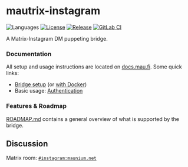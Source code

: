 # mautrix-instagram
![Languages](https://img.shields.io/github/languages/top/mautrix/instagram.svg)
[![License](https://img.shields.io/github/license/mautrix/instagram.svg)](LICENSE)
[![Release](https://img.shields.io/github/release/mautrix/instagram/all.svg)](https://github.com/mautrix/instagram/releases)
[![GitLab CI](https://mau.dev/mautrix/instagram/badges/master/pipeline.svg)](https://mau.dev/mautrix/instagram/container_registry)

A Matrix-Instagram DM puppeting bridge.

### Documentation
All setup and usage instructions are located on
[docs.mau.fi](https://docs.mau.fi/bridges/python/instagram/index.html).
Some quick links:

* [Bridge setup](https://docs.mau.fi/bridges/python/setup/index.html?bridge=instagram)
  (or [with Docker](https://docs.mau.fi/bridges/python/setup/docker.html?bridge=instagram))
* Basic usage: [Authentication](https://docs.mau.fi/bridges/python/instagram/authentication.html)

### Features & Roadmap
[ROADMAP.md](https://github.com/mautrix/instagram/blob/master/ROADMAP.md)
contains a general overview of what is supported by the bridge.

## Discussion
Matrix room: [`#instagram:maunium.net`](https://to.chat.dingshunyu.top/#/#instagram:maunium.net)
